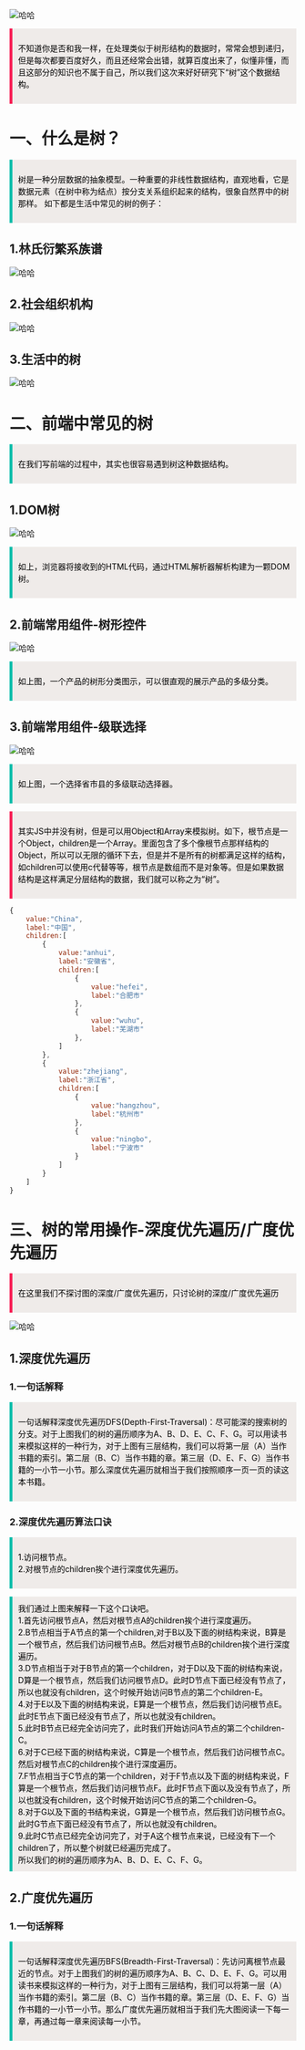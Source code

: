 ![哈哈](./tree.jpg)

<blockquote style='padding: 10px; font-size: 1em; margin: 1em 0px; color: rgb(0, 0, 0); border-left: 5px solid rgba(247, 31, 85,1); background: rgb(239, 235, 233);line-height:1.5;'>

不知道你是否和我一样，在处理类似于树形结构的数据时，常常会想到递归，但是每次都要百度好久，而且还经常会出错，就算百度出来了，似懂非懂，而且这部分的知识也不属于自己，所以我们这次来好好研究下“树”这个数据结构。
    
</blockquote>

# 一、什么是树？


<blockquote style='padding: 10px; font-size: 1em; margin: 1em 0px; color: rgb(0, 0, 0); border-left: 5px solid rgba(0,189,170,1); background: rgb(239, 235, 233);line-height:1.5;'>

树是一种分层数据的抽象模型。一种重要的非线性数据结构，直观地看，它是数据元素（在树中称为结点）按分支关系组织起来的结构，很象自然界中的树那样。 如下都是生活中常见的树的例子：
    
</blockquote>

## 1.林氏衍繁系族谱

![哈哈](./zupu.jpg)

## 2.社会组织机构
![哈哈](./zuzhi.jpg)

## 3.生活中的树
![哈哈](./shu.jpg)


# 二、前端中常见的树

<blockquote style='padding: 10px; font-size: 1em; margin: 1em 0px; color: rgb(0, 0, 0); border-left: 5px solid rgba(0,189,170,1); background: rgb(239, 235, 233);line-height:1.5;'>

在我们写前端的过程中，其实也很容易遇到树这种数据结构。
    
</blockquote>

## 1.DOM树

![哈哈](./dom.jpg)


<blockquote style='padding: 10px; font-size: 1em; margin: 1em 0px; color: rgb(0, 0, 0); border-left: 5px solid rgba(0,189,170,1); background: rgb(239, 235, 233);line-height:1.5;'>

如上，浏览器将接收到的HTML代码，通过HTML解析器解析构建为一颗DOM树。
    
</blockquote>

## 2.前端常用组件-树形控件

![哈哈](./treekong.jpg)

<blockquote style='padding: 10px; font-size: 1em; margin: 1em 0px; color: rgb(0, 0, 0); border-left: 5px solid rgba(0,189,170,1); background: rgb(239, 235, 233);line-height:1.5;'>

如上图，一个产品的树形分类图示，可以很直观的展示产品的多级分类。
    
</blockquote>

## 3.前端常用组件-级联选择

![哈哈](./caskong.jpg)

<blockquote style='padding: 10px; font-size: 1em; margin: 1em 0px; color: rgb(0, 0, 0); border-left: 5px solid rgba(0,189,170,1); background: rgb(239, 235, 233);line-height:1.5;'>

如上图，一个选择省市县的多级联动选择器。
    
</blockquote>

<blockquote style='padding: 10px; font-size: 1em; margin: 1em 0px; color: rgb(0, 0, 0); border-left: 5px solid rgba(247, 31, 85,1); background: rgb(239, 235, 233);line-height:1.5;'>

其实JS中并没有树，但是可以用Object和Array来模拟树。如下，根节点是一个Object，children是一个Array。里面包含了多个像根节点那样结构的Object，所以可以无限的循环下去，但是并不是所有的树都满足这样的结构，如children可以使用c代替等等，根节点是数组而不是对象等。但是如果数据结构是这样满足分层结构的数据，我们就可以称之为“树”。
    
</blockquote>

```js
{
    value:"China",
    label:"中国",
    children:[
        {
            value:"anhui",
            label:"安徽省",
            children:[
                {
                    value:"hefei",
                    label:"合肥市"
                },
                {
                    value:"wuhu",
                    label:"芜湖市"
                },
            ]
        },
        {
            value:"zhejiang",
            label:"浙江省",
            children:[
                {
                    value:"hangzhou",
                    label:"杭州市"
                },
                {
                    value:"ningbo",
                    label:"宁波市"
                }
            ]
        }
    ]
}
```

# 三、树的常用操作-深度优先遍历/广度优先遍历
<blockquote style='padding: 10px; font-size: 1em; margin: 1em 0px; color: rgb(0, 0, 0); border-left: 5px solid rgba(247, 31, 85,1); background: rgb(239, 235, 233);line-height:1.5;'>

在这里我们不探讨图的深度/广度优先遍历，只讨论树的深度/广度优先遍历

</blockquote>

![哈哈](./tree1.jpg)

## 1.深度优先遍历

### 1.一句话解释

<blockquote style='padding: 10px; font-size: 1em; margin: 1em 0px; color: rgb(0, 0, 0); border-left: 5px solid rgba(0,189,170,1); background: rgb(239, 235, 233);line-height:1.5;'>

一句话解释深度优先遍历DFS(Depth-First-Traversal)：尽可能深的搜索树的分支。对于上图我们的树的遍历顺序为A、B、D、E、C、F、G。可以用读书来模拟这样的一种行为，对于上图有三层结构，我们可以将第一层（A）当作书籍的索引。第二层（B、C）当作书籍的章。第三层（D、E、F、G）当作书籍的一小节一小节。那么深度优先遍历就相当于我们按照顺序一页一页的读这本书籍。
</blockquote>

### 2.深度优先遍历算法口诀

<blockquote style='padding: 10px; font-size: 1em; margin: 1em 0px; color: rgb(0, 0, 0); border-left: 5px solid rgba(0,189,170,1); background: rgb(239, 235, 233);line-height:1.5;'>

1.访问根节点。<br />
2.对根节点的children挨个进行深度优先遍历。

</blockquote>

<blockquote style='padding: 10px; font-size: 1em; margin: 1em 0px; color: rgb(0, 0, 0); border-left: 5px solid rgba(0,189,170,1); background: rgb(239, 235, 233);line-height:1.5;'>
我们通过上图来解释一下这个口诀吧。<br />
1.首先访问根节点A，然后对根节点A的children挨个进行深度遍历。<br >
2.B节点相当于A节点的第一个children,对于B以及下面的树结构来说，B算是一个根节点，然后我们访问根节点B。然后对根节点B的children挨个进行深度遍历。<br />
3.D节点相当于对于B节点的第一个children，对于D以及下面的树结构来说，D算是一个根节点，然后我们访问根节点D。此时D节点下面已经没有节点了，所以也就没有children，这个时候开始访问B节点的第二个children-E。<br />
4.对于E以及下面的树结构来说，E算是一个根节点，然后我们访问根节点E。此时E节点下面已经没有节点了，所以也就没有children。<br />
5.此时B节点已经完全访问完了，此时我们开始访问A节点的第二个children-C。<br />
6.对于C已经下面的树结构来说，C算是一个根节点，然后我们访问根节点C。然后对根节点C的children挨个进行深度遍历。<br />
7.F节点相当于C节点的第一个children，对于F节点以及下面的树结构来说，F算是一个根节点，然后我们访问根节点F。此时F节点下面以及没有节点了，所以也就没有children，这个时候开始访问C节点的第二个children-G。<br />
8.对于G以及下面的书结构来说，G算是一个根节点，然后我们访问根节点G。此时G节点下面已经没有节点了，所以也就没有children。<br />
9.此时C节点已经完全访问完了，对于A这个根节点来说，已经没有下一个children了，所以整个树就已经遍历完成了。<br />
所以我们的树的遍历顺序为A、B、D、E、C、F、G。
</blockquote>
 

## 2.广度优先遍历

### 1.一句话解释

<blockquote style='padding: 10px; font-size: 1em; margin: 1em 0px; color: rgb(0, 0, 0); border-left: 5px solid rgba(0,189,170,1); background: rgb(239, 235, 233);line-height:1.5;'>

一句话解释深度优先遍历BFS(Breadth-First-Traversal)：先访问离根节点最近的节点。对于上图我们的树的遍历顺序为A、B、C、D、E、F、G。可以用读书来模拟这样的一种行为，对于上图有三层结构，我们可以将第一层（A）当作书籍的索引。第二层（B、C）当作书籍的章。第三层（D、E、F、G）当作书籍的一小节一小节。那么广度优先遍历就相当于我们先大图阅读一下每一章，再通过每一章来阅读每一小节。
</blockquote>
